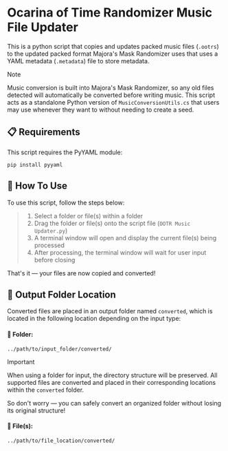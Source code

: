 # Ocarina of Time Randomizer Music File Updater
This is a python script that copies and updates packed music files (`.ootrs`) to the updated packed format Majora's Mask Randomizer uses that uses a YAML metadata (`.metadata`) file to store metadata.

> [!NOTE]
> Music conversion is built into Majora's Mask Randomizer, so any old files detected will automatically be converted before writing music. This script acts as a standalone Python version of `MusicConversionUtils.cs` that users may use whenever they want to without needing to create a seed.

## 📋 Requirements
This script requires the PyYAML module:
```
pip install pyyaml
```

## 🔧 How To Use
To use this script, follow the steps below:

> 1. Select a folder or file(s) within a folder
> 2. Drag the folder or file(s) onto the script file (`OOTR Music Updater.py`)
> 3. A terminal window will open and display the current file(s) being processed
> 4. After processing, the terminal window will wait for user input before closing

That's it — your files are now copied and converted!

## 📂 Output Folder Location
Converted files are placed in an output folder named `converted`, which is located in the following location depending on the input type:

#### 📁 Folder:
`../path/to/input_folder/converted/`

> [!IMPORTANT]
> When using a folder for input, the directory structure will be preserved. All supported files are converted and placed in their corresponding locations within the `converted` folder.
>
> So don't worry — you can safely convert an organized folder without losing its original structure!

#### 📄 File(s):
`../path/to/file_location/converted/`
